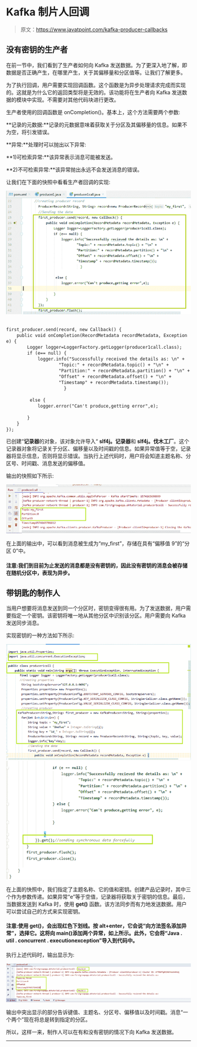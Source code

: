 # Kafka 制片人回调

> 原文：<https://www.javatpoint.com/kafka-producer-callbacks>

## 没有密钥的生产者

在前一节中，我们看到了生产者如何向 Kafka 发送数据。为了更深入地了解，即数据是否正确产生，在哪里产生，关于其偏移量和分区值等。让我们了解更多。

为了执行回调，用户需要实现回调函数。这个函数是为异步处理请求完成而实现的。这就是为什么它的返回类型将是无效的。该功能将在生产者向 Kafka 发送数据的模块中实现。不需要对其他代码块进行更改。

生产者使用的回调函数是 onCompletion()。基本上，这个方法需要两个参数:

**记录的元数据:**记录的元数据意味着获取关于分区及其偏移量的信息。如果不为空，将引发错误。

**异常:**处理时可以抛出以下异常:

**1)可检索异常:**该异常表示消息可能被发送。

**2)不可检索异常:**该异常抛出永远不会发送消息的错误。

让我们在下面的快照中看看生产者回调的实现:

![Kafka Producer Callbacks](img/35bbe0e64dc3a56d985fc6e3df0012f0.png)

```

first_producer.send(record, new Callback() {
    public void onCompletion(RecordMetadata recordMetadata, Exception e) {
        Logger logger=LoggerFactory.getLogger(producer1call.class);
        if (e== null) {
            logger.info("Successfully received the details as: \n" +
                    "Topic:" + recordMetadata.topic() + "\n" +
                    "Partition:" + recordMetadata.partition() + "\n" +
                    "Offset" + recordMetadata.offset() + "\n" +
                    "Timestamp" + recordMetadata.timestamp());
                      }

         else {
            logger.error("Can't produce,getting error",e);

        }
    }
});

```

已创建“**记录器**的对象，该对象允许导入“ **slf4j。记录器**和 **slf4j。伐木工厂**。这个记录器对象将记录关于分区、偏移量以及时间戳的信息。如果异常值等于空，记录器将显示信息，否则将显示错误。当执行上述代码时，用户将会知道主题名称、分区号、时间戳、消息发送的偏移值。

输出的快照如下所示:

![Kafka Producer Callbacks](img/9609ffecbcc9dd78d94ae18ca9de003d.png)

在上面的输出中，可以看到消息被生成为“my_first”，存储在具有“偏移值 9”的“分区 0”中。

#### 注意:我们到目前为止发送的消息都是没有密钥的，因此没有密钥的消息会被存储在随机分区中，表现为异步。

## 带钥匙的制作人

当用户想要将消息发送到同一个分区时，密钥变得很有用。为了发送数据，用户需要指定一个密钥。该密钥将唯一地从其他分区中识别该分区。用户需要向 Kafka 发送同步消息。

实现密钥的一种方法如下所示:

![Kafka Producer Callbacks](img/3ed7f6b707625337f58be81a73ae2a76.png)
![Kafka Producer Callbacks](img/1f71f2e0ba3b2789e9a184269d3c9eeb.png)

在上面的快照中，我们指定了主题名称、它的值和密钥。创建产品记录时，其中三个作为参数传递。如果异常“e”等于空值，记录器将获取关于密钥的信息。最后，当数据发送到 Kafka 时，使用 **get()** 函数。该方法同步而有力地发送数据。用户可以尝试自己的方式来实现密钥。

#### 注意:使用 get()，会出现红色下划线。按 alt+enter，它会说“向方法签名添加异常”，选择它。这将向 main()添加两个异常，如上所示。此外，它会将“Java . util . concurrent . executionexception”导入到代码中。

执行上述代码时，输出显示为:

![Kafka Producer Callbacks](img/4275839666695fbcc7ace755d6e46b44.png)

输出中突出显示的部分告诉键值、主题名、分区号、偏移值以及时间戳。消息“一个两个”现在将总是转到指定的分区。

所以，这样一来，制作人可以在有和没有密钥的情况下向 Kafka 发送数据。

* * *